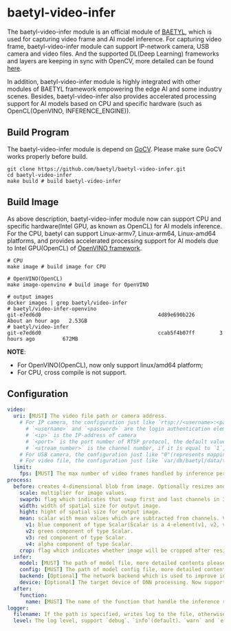 # baetyl-video-infer

The baetyl-video-infer module is an official module of [BAETYL](https://baetyl.io), which is used for capturing video frame and AI model inference. For capturing video frame, baetyl-video-infer module can support IP-network camera, USB camera and video files. And the supported DL(Deep Learning) frameworks and layers are keeping in sync with OpenCV, more detailed can be found [here](https://github.com/opencv/opencv/wiki/Deep-Learning-in-OpenCV).

In addition, baetyl-video-infer module is highly integrated with other modules of BAETYL framework empowering the edge AI and some industry scenes. Besides, baetyl-video-infer also provides accelerated processing support for AI models based on CPU and specific hardware (such as OpenCL(OpenVINO, INFERENCE_ENGINE)).

## Build Program

The baetyl-video-infer module is depend on [GoCV](https://github.com/hybridgroup/gocv). Please make sure GoCV works properly before build.

```shell
git clone https://github.com/baetyl/baetyl-video-infer.git
cd baetyl-video-infer
make build # build baetyl-video-infer
```

## Build Image

As above description, baetyl-video-infer module now can support CPU and specific hardware(Intel GPU, as known as OpenCL) for AI models inference. For the CPU, baetyl can support Linux-armv7, Linux-arm64, Linux-amd64 platforms, and provides accelerated processing support for AI models due to Intel GPU(OpenCL) of [OpenVINO framework](https://docs.openvinotoolkit.org/latest/index.html).

```shell
# CPU
make image # build image for CPU

# OpenVINO(OpenCL)
make image-openvino # build image for OpenVINO

# output images 
docker images | grep baetyl/video-infer
# baetyl/video-infer-openvino                                      git-e7ed6d0                                      4d89e690b226        About an hour ago   2.53GB
# baetyl/video-infer                                               git-e7ed6d0                                      ccab5f4b07ff        3 hours ago         672MB
```

**NOTE**: 

- For OpenVINO(OpenCL), now only support linux/amd64 platform;
- For CPU, cross compile is not support.

## Configuration

```yaml
video:
  uri: [MUST] The video file path or camera address. 
    # For IP camera, the configuration just like `rtsp://<username>:<password>@<ip>:<port>/Streaming/channels/<stream_number>/`
      # `<username>` and `<password>` are the login authentication element
      # `<ip>` is the IP-address of camera
      # `<port>` is the port number of RTSP protocol, the default value is `554`
      # `<stream_number>` is the channel number, if it is equal to `1`, it indicates that the main stream is being captured; if it is equal to `2`, it indicates that the secondary stream is being captured
    # For USB camera, the configuration just like "0"(represents mapping device `/dev/video0` into container, also should be mounted on video infer service)
    # For video file, the configuration just like `var/db/baetyl/data/test.mp4`(mount the volume(store the video file) on video infer service)
  limit:
    fps: [MUST] The max number of video frames handled by inference per second. If the video fps is N, limit.fps is M, then Ceil(N/M) - 1 frames will be skipped.
process: 
  before: creates 4-dimensional blob from image. Optionally resizes and crops image from center, subtract mean values, scales values by scalefactor, swap Blue and Red channels. More detailed contents please refer to https://docs.opencv.org/4.1.1/d6/d0f/group__dnn.html#ga29f34df9376379a603acd8df581ac8d7.
    scale: multiplier for image values.
    swaprb: flag which indicates that swap first and last channels in 3-channel image is necessary. 
    width: width of spatial size for output image.
    hight: hight of spatial size for output image.
    mean: scalar with mean values which are subtracted from channels. Values are intended to be in (mean-R, mean-G, mean-B) order if image has BGR ordering and swapRB is true.
      v1: blue component of type Scalar(Scalar is a 4-element(v1, v2, v3, v4) vector widely used in OpenCV to pass pixel values).
      v2: green component of type Scalar.
      v3: red component of type Scalar.
      v4: alpha component of type Scalar.
    crop: flag which indicates whether image will be cropped after resize or not.
  infer:
    model: [MUST] The path of model file, more detailed contents please refer to https://docs.opencv.org/4.1.1/d6/d0f/group__dnn.html#ga3b34fe7a29494a6a4295c169a7d32422.
    config: [MUST] The path of model config file, more detailed contents please refer to https://docs.opencv.org/4.1.1/d6/d0f/group__dnn.html#ga3b34fe7a29494a6a4295c169a7d32422.
    backend: [Optional] The network backend which is used to improve inference efficiency. Now support `halide`, `openvino`, `opencv`, `vulkan` and `default`. More detailed contents please refer to https://docs.opencv.org/4.1.1/d6/d0f/group__dnn.html#ga186f7d9bfacac8b0ff2e26e2eab02625.
    device: [Optional] The target device of DNN processing. Now support `cpu`(default), `fp32`, `fp16`, `vpu`, `vulkan` and `fpga`. More detailed contents please refer to https://docs.opencv.org/4.1.1/d6/d0f/group__dnn.html#ga709af7692ba29788182cf573531b0ff5.
  after:
    function: 
      name: [MUST] The name of the function that handle the inference result.
logger:
  filename: If the path is specified, writes log to the file, otherwise writes to stdout.
  level: The log level, support `debug`、`info`(default)、`warn` and `error`.
